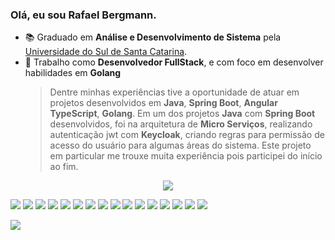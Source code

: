 ### Olá, eu sou Rafael Bergmann.


- :books: Graduado em **Análise e Desenvolvimento de Sistema** pela [Universidade do Sul de Santa Catarina](https://www.unisul.br).
- :construction_worker: Trabalho como **Desenvolvedor FullStack**, e com foco em desenvolver habilidades em **Golang**
  > Dentre minhas experiências tive a oportunidade de atuar em projetos desenvolvidos em **Java**, **Spring Boot**, **Angular TypeScript**, **Golang**.
  > Em um dos projetos **Java** com **Spring Boot** desenvolvidos, foi na arquitetura de **Micro Serviços**, realizando autenticação jwt com **Keycloak**, criando regras para permissão de acesso do usuário para algumas áreas do sistema. Este projeto em particular me trouxe muita experiência pois participei do início ao fim.

  
<p align="center">
  <img src="http://github-profile-summary-cards.vercel.app/api/cards/profile-details?username=RafaelFernando12&theme=nightowl"/>
</p>


  
 ![](https://img.shields.io/badge/JavaScript-F7DF1E?style=for-the-badge&logo=javascript&logoColor=black)
 ![](https://img.shields.io/badge/TypeScript-007ACC?style=for-the-badge&logo=typescript&logoColor=white)
 ![](https://img.shields.io/badge/Java-ED8B00?style=for-the-badge&logo=java&logoColor=white)
 ![](https://img.shields.io/badge/Spring-6DB33F?style=for-the-badge&logo=spring&logoColor=white)
 ![](https://img.shields.io/badge/Go-00ADD8?style=for-the-badge&logo=go&logoColor=white)
 ![](https://img.shields.io/badge/MySQL-00000F?style=for-the-badge&logo=mysql&logoColor=white)
 ![](https://img.shields.io/badge/PostgreSQL-316192?style=for-the-badge&logo=postgresql&logoColor=white)
 ![](https://img.shields.io/badge/MongoDB-4EA94B?style=for-the-badge&logo=mongodb&logoColor=white)
 ![](https://img.shields.io/badge/Angular-DD0031?style=for-the-badge&logo=angular&logoColor=white)
 ![](https://img.shields.io/badge/Bootstrap-563D7C?style=for-the-badge&logo=bootstrap&logoColor=white)
 ![](https://img.shields.io/badge/HTML5-E34F26?style=for-the-badge&logo=html5&logoColor=white)
 ![](https://img.shields.io/badge/CSS3-1572B6?style=for-the-badge&logo=css3&logoColor=white)
 ![](https://img.shields.io/badge/Docker-2496ED?style=for-the-badge&logo=docker&logoColor=white)
 ![](https://img.shields.io/badge/Git-E34F26?style=for-the-badge&logo=git&logoColor=white)
 ![](https://img.shields.io/badge/Linux-E34F26?style=for-the-badge&logo=linux&logoColor=black)
 ![](https://img.shields.io/badge/CS_GO-000000?style=for-the-badge&logo=counterstrike&logoColor=white)
   
  <div>
    <a href="https://www.linkedin.com/in/rafael-fernando-a45b63173/" target="_blank"><img src="https://img.shields.io/badge/LinkedIn-0077B5?style=for-the-badge&logo=linkedin&logoColor=white" target="_blank"></a>
  </div>
